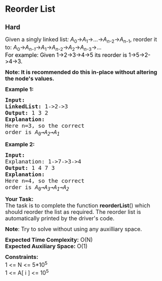# Reorder List
## Hard
<div class="problems_problem_content__Xm_eO"><p><span style="font-size:18px">Given a singly linked list<em>: A</em><sub>0</sub>→<em>A</em><sub>1</sub>→...→<em>A</em><sub><em>n</em>-2</sub>→<em>A</em><sub>n-1</sub>, reorder it to: <em>A</em><sub>0</sub>→<em>A</em><sub><em>n-1</em></sub>→<em>A</em><sub>1</sub>→<em>A</em><sub><em>n</em>-2</sub>→<em>A</em><sub>2</sub>→<em>A</em><sub><em>n</em>-3</sub>→...</span><br>
<span style="font-size:18px"><span style="color: rgb(0, 0, 0); --darkreader-inline-color:#e8e6e3;" data-darkreader-inline-color="">For example: Given 1-&gt;2-&gt;3-&gt;4-&gt;5 its reorder is 1-&gt;5-&gt;2-&gt;4-&gt;3.</span></span></p>

<p><span style="font-size:18px"><strong>Note: It is recommended do this in-place without altering the node's&nbsp;values.</strong></span></p>

<p><strong><span style="font-size:18px">Example 1:</span></strong></p>

<pre><span style="font-size:18px"><strong>Input:
</strong><strong>LinkedList:</strong> 1-&gt;2-&gt;3
<strong>Output: </strong>1 3 2
<strong>Explanation:
</strong>Here n=3, so the correct
order is<em> A</em><sub>0</sub>→<em>A</em><sub><em>2</em></sub>→<em>A</em><sub><em>1</em></sub></span></pre>

<p><strong><span style="font-size:18px">Example 2:</span></strong></p>

<pre><strong><span style="font-size:18px">Input:
</span></strong><span style="font-size:18px">Explanation: 1-&gt;7-&gt;3-&gt;4
<strong>Output: </strong>1 4 7 3
<strong>Explanation:
</strong>Here n=4, so the correct
order is<em> A</em><sub>0</sub>→<em>A</em><sub><em>3</em></sub>→<em>A</em><sub><em>1</em></sub>→<em>A</em><sub><em>2</em></sub></span></pre>

<p><span style="font-size:18px"><strong>Your Task:</strong><br>
The task is to complete the function <strong>reorderList</strong>() which should reorder the list as required. The reorder list is automatically printed by the driver's code.</span></p>

<p><span style="font-size:18px"><strong>Note</strong>: Try to solve without using any auxilliary space.</span></p>

<p><span style="font-size:18px"><strong>Expected Time Complexity:</strong>&nbsp;O(N)<br>
<strong>Expected Auxiliary Space:</strong>&nbsp;O(1)</span></p>

<p><span style="font-size:18px"><strong>Constraints:</strong><br>
1 &lt;= N &lt;= 5*10<sup>5</sup><br>
1 &lt;= A[ i ]&nbsp;&lt;= 10<sup>5</sup></span></p>
</div>